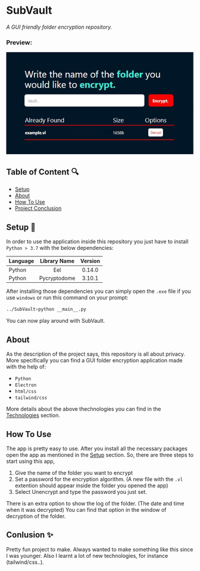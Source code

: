 # SubVault

*A GUI friendly folder encryption repository.*

### Preview:

![preview](https://github.com/alexandros44/SubVault/blob/main/preview.jpg)

## Table of Content 🔍

- [Setup](#setup-)
- [About](#about)
- [How To Use](#how-to-use)
- [Project Conclusion](#conlusion-)

## Setup 🔨

In order to use the application inside this repository you just have to install `Python > 3.7` with the below dependencies:

| Language      | Library Name  | Version                   |
| ------------- |:-------------:|:-------------------------:|
| Python        | Eel           | 0.14.0                    |
| Python        | Pycryptodome  | 3.10.1                    |

After installing those dependencies you can simply open the `.exe` file if you use `windows` or run this command on your prompt:

```bash
../SubVault>python __main__.py
```

You can now play around with SubVault.

## About 

As the description of the project says, this repository is all about privacy. More specifically you can find a GUI folder encryption application made with the help of:
- `Python`
- `Electron`
- `html/css`
- `tailwind/css`

More details about the above thechnologies you can find in the [Technologies](#technologies) section.

## How To Use

The app is pretty easy to use. After you install all the necessary packages open the app as mentioned in the [Setup](#setup) section.
So, there are three steps to start using this app,

1. Give the name of the folder you want to encrypt
2. Set a password for the encryption algorithm. (A new file with the `.vl` extention should appear inside the folder you opened the app)
3. Select Unencrypt and type the password you just set.

There is an extra option to show the log of the folder. (The date and time when it was decrypted) You can find that option in the window of decryption of the folder.

## Conlusion ✨

Pretty fun project to make. Always wanted to make something like this since I was younger. Also I learnt a lot of new technologies, for instance (tailwind/css..).
